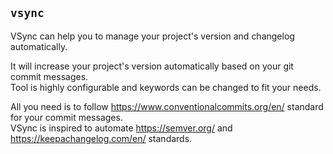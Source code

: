 ## `vsync`

VSync can help you to manage your project's version and changelog automatically.

It will increase your project's version automatically based on your git commit messages.  
Tool is highly configurable and keywords can be changed to fit your needs.

All you need is to follow https://www.conventionalcommits.org/en/ standard for your commit messages.  
VSync is inspired to automate https://semver.org/ and https://keepachangelog.com/en/ standards.
